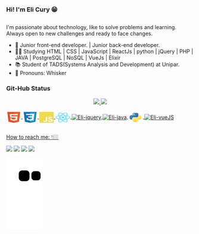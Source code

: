### Hi! I'm Eli Cury 😁

##

I'm passionate about technology, like to solve problems and learning. Always open to new challenges and ready to face changes.

- 🔭 Junior front-end developer. | Junior back-end developer.
- 👨‍💻 Studying HTML | CSS | JavaScript | ReactJs | python | jQuery | PHP | JAVA | PostgreSQL | NoSQL | VueJs | Elixir
- 📚 Student of TADS(Systems Analysis and Development) at Unipar.
- 👾 Pronouns: Whisker

### Git-Hub Status
<div align="center">
  <a href="https://github.com/EliCury">
  <img height="180em" src="https://github-readme-stats.vercel.app/api?username=EliCury&show_icons=true&theme=blue-green&include_all_commits=true&count_private=true"/>
  <img height="180em" src="https://github-readme-stats.vercel.app/api/top-langs/?username=EliCury&layout=compact&langs_count=7&theme=blue-green"/>
</div>
  <div style="display: inline_block"><br>
  <img align="center" alt="Eli-HTML" height="30" width="40" src="https://raw.githubusercontent.com/devicons/devicon/master/icons/html5/html5-original.svg">
  <img align="center" alt="Eli-CSS" height="30" width="40" src="https://raw.githubusercontent.com/devicons/devicon/master/icons/css3/css3-original.svg">
  <img align="center" alt="Eli-Js" height="30" width="40" src="https://raw.githubusercontent.com/devicons/devicon/master/icons/javascript/javascript-plain.svg">
  <img align="center" alt="Eli-React" height="30" width="40" src="https://raw.githubusercontent.com/devicons/devicon/master/icons/react/react-original.svg">
  <img align="center" alt="Eli-jquery" height="30" width="40" src="https://img.icons8.com/ios-filled/50/000000/jquery.png">       
  <img align="center" alt="Eli-java" height="30" width="40" src="https://raw.githubusercontent.com/jmnote/z-icons/master/svg/java.svg">
  <img align="center" alt="Eli-java" height="30" width="40" src="https://raw.githubusercontent.com/devicons/devicon/master/icons/python/python-original.svg">    
  <img align="center" alt="Eli-vueJS" height="30" width="40" src="[https://raw.githubusercontent.com/devicons/devicon/master/icons/python/python-original.svg](https://icons8.com/icon/rY6agKizO9eb/vue-js)">                                                                                 
    
</div>
                                                                 
##
  How to reach me: 👇🏼
  
  <div>
  <a href="https://www.instagram.com/eli_curyy/" target="_blank"><img src="https://img.shields.io/badge/-Instagram-%23E4405F?style=for-the-badge&logo=instagram&logoColor=white" target="_blank"></a>
 <a href="https://discord.gg/88GaZtJr" target="_blank"><img src="https://img.shields.io/badge/Discord-7289DA?style=for-the-badge&logo=discord&logoColor=white" target="_blank"></a> 
  <a href = "elicury2019@gmail.com"><img src="https://img.shields.io/badge/-Gmail-%23333?style=for-the-badge&logo=gmail&logoColor=white" target="_blank"></a>
  <a href="https://www.linkedin.com/in/eli-cury-6601b7196/" target="_blank"><img src="https://img.shields.io/badge/-LinkedIn-%230077B5?style=for-the-badge&logo=linkedin&logoColor=white" target="_blank"></a>
  
   ![Snake animation](https://github.com/EliCury/EliCury/blob/output/github-contribution-grid-snake.svg)
</div>
